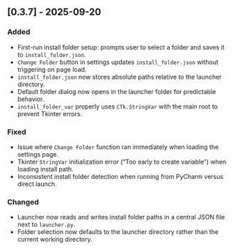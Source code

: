 ## [0.3.7] - 2025-09-20

### Added
- First-run install folder setup: prompts user to select a folder and saves it to `install_folder.json`.
- `Change Folder` button in settings updates `install_folder.json` without triggering on page load.
- `install_folder.json` now stores absolute paths relative to the launcher directory.
- Default folder dialog now opens in the launcher folder for predictable behavior.
- `install_folder_var` properly uses `CTk.StringVar` with the main root to prevent Tkinter errors.

### Fixed
- Issue where `Change Folder` function ran immediately when loading the settings page.
- Tkinter `StringVar` initialization error (“Too early to create variable”) when loading install path.
- Inconsistent install folder detection when running from PyCharm versus direct launch.

### Changed
- Launcher now reads and writes install folder paths in a central JSON file next to `launcher.py`.
- Folder selection now defaults to the launcher directory rather than the current working directory.
